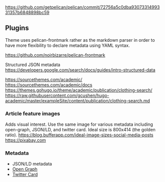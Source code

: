 https://github.com/getpelican/pelican/commit/72756a5c0dba9307331499331357b6848898bc59

## Plugins

Theme uses pelican-frontmark rather as the markdown parser in order to have more flexibility to declare metadata using YAML syntax.

https://github.com/noirbizarre/pelican-frontmark

Structured JSON metadata
https://developers.google.com/search/docs/guides/intro-structured-data

https://sourcethemes.com/academic/
https://sourcethemes.com/academic/docs
https://themes.gohugo.io/theme/academic/publication/clothing-search/
https://raw.githubusercontent.com/gcushen/hugo-academic/master/exampleSite/content/publication/clothing-search.md

### Article feature images

Adds visual interest. Use the same image for various metadata including open-graph, JSON/LD, and twitter card. Ideal size is 800x414 (the golden ratio).
https://blog.bufferapp.com/ideal-image-sizes-social-media-posts
https://pixabay.com

### Metadata

* JSON/LD metadata
* [Open Graph](http://ogp.me/)
* [Twitter Card](https://developer.twitter.com/en/docs/tweets/optimize-with-cards/overview/markup)
